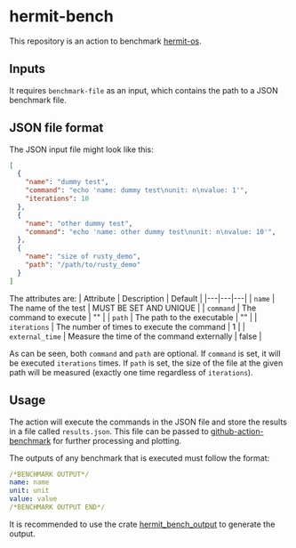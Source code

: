 # hermit-bench

This repository is an action to benchmark [hermit-os](https://github.com/hermit-os/).

## Inputs
It requires `benchmark-file` as an input, which contains the path to a JSON benchmark file. 

## JSON file format
The JSON input file might look like this:
```json
[
  {
    "name": "dummy test",
    "command": "echo 'name: dummy test\nunit: n\nvalue: 1'",
    "iterations": 10
  },
  {
    "name": "other dummy test",
    "command": "echo 'name: other dummy test\nunit: n\nvalue: 10'",
  },
  {
    "name": "size of rusty_demo",
    "path": "/path/to/rusty_demo"
  }
]
```

The attributes are:
| Attribute  | Description | Default |
|---|---|---|
| `name`          | The name of the test                          | MUST BE SET AND UNIQUE |
| `command`       | The command to execute                        | ""    |
| `path`          | The path to the executable                    | ""    |
| `iterations`    | The number of times to execute the command    | 1     |
| `external_time` | Measure the time of the command externally    | false |


As can be seen, both `command` and `path` are optional. If `command` is set, it will be executed `iterations` times. If `path` is set, the size of the file at the given path will be measured (exactly one time regardless of `iterations`).

## Usage
The action will execute the commands in the JSON file and store the results in a file called `results.json`. This file can be passed to [github-action-benchmark](https://github.com/benchmark-action/github-action-benchmark/) for further processing and plotting.

The outputs of any benchmark that is executed must follow the format:
```yaml
/*BENCHMARK OUTPUT*/
name: name
unit: unit
value: value
/*BENCHMARK OUTPUT END*/
```
It is recommended to use the crate [hermit_bench_output](https://crates.io/crates/hermit_bench_output) to generate the output.
